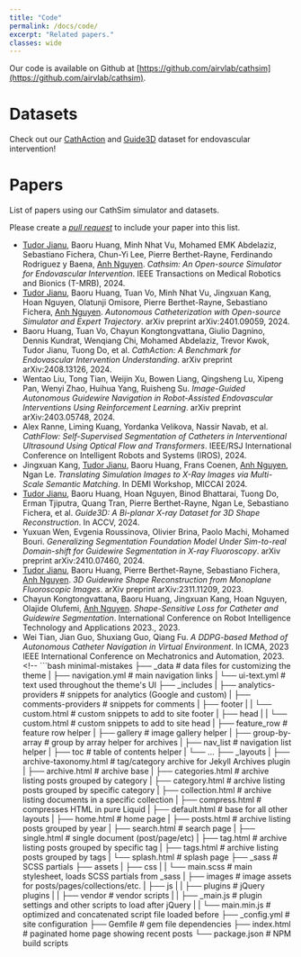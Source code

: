 ```yaml
---
title: "Code"
permalink: /docs/code/
excerpt: "Related papers."
classes: wide
---
```


Our code is available on Github at [https://github.com/airvlab/cathsim](https://github.com/airvlab/cathsim).


# Datasets
Check out our [CathAction](https://airvlab.github.io/cathsim/docs/cathaction/) and [Guide3D](https://airvlab.github.io/cathsim/docs/guide3d/) dataset for endovascular intervention!


# Papers
List of papers using our CathSim simulator and datasets.

Please create a [*pull request*](https://github.com/airvlab/cathsim) to include your paper into this list.

- [Tudor Jianu](https://tudorjnu.github.io/), Baoru Huang, Minh Nhat Vu, Mohamed EMK Abdelaziz, Sebastiano Fichera, Chun-Yi Lee, Pierre Berthet-Rayne, Ferdinando Rodriguez y Baena, [Anh Nguyen](https://www.csc.liv.ac.uk/~anguyen/). *Cathsim: An Open-source Simulator for Endovascular Intervention*. IEEE Transactions on Medical Robotics and Bionics (T-MRB), 2024.
- [Tudor Jianu](https://tudorjnu.github.io/), Baoru Huang, Tuan Vo, Minh Nhat Vu, Jingxuan Kang, Hoan Nguyen, Olatunji Omisore, Pierre Berthet-Rayne, Sebastiano Fichera, [Anh Nguyen](https://www.csc.liv.ac.uk/~anguyen/). *Autonomous Catheterization with Open-source Simulator and Expert Trajectory*. arXiv preprint arXiv:2401.09059, 2024.
- Baoru Huang, Tuan Vo, Chayun Kongtongvattana, Giulio Dagnino, Dennis Kundrat, Wenqiang Chi, Mohamed Abdelaziz, Trevor Kwok, Tudor Jianu, Tuong Do, et al. *CathAction: A Benchmark for Endovascular Intervention Understanding*. arXiv preprint arXiv:2408.13126, 2024.
- Wentao Liu, Tong Tian, Weijin Xu, Bowen Liang, Qingsheng Lu, Xipeng Pan, Wenyi Zhao, Huihua Yang, Ruisheng Su. *Image-Guided Autonomous Guidewire Navigation in Robot-Assisted Endovascular Interventions Using Reinforcement Learning*. arXiv preprint arXiv:2403.05748, 2024.
- Alex Ranne, Liming Kuang, Yordanka Velikova, Nassir Navab, et al. *CathFlow: Self-Supervised Segmentation of Catheters in Interventional Ultrasound Using Optical Flow and Transformers*. IEEE/RSJ International Conference on Intelligent Robots and Systems (IROS), 2024.
- Jingxuan Kang, [Tudor Jianu](https://tudorjnu.github.io/), Baoru Huang, Frans Coenen, [Anh Nguyen](https://www.csc.liv.ac.uk/~anguyen/), Ngan Le. *Translating Simulation Images to X-Ray Images via Multi-Scale Semantic Matching*. In DEMI Workshop, MICCAI 2024.
- [Tudor Jianu](https://tudorjnu.github.io/), Baoru Huang, Hoan Nguyen, Binod Bhattarai, Tuong Do, Erman Tjiputra, Quang Tran, Pierre Berthet-Rayne, Ngan Le, Sebastiano Fichera, et al. *Guide3D: A Bi-planar X-ray Dataset for 3D Shape Reconstruction*. In ACCV, 2024.
- Yuxuan Wen, Evgenia Roussinova, Olivier Brina, Paolo Machi, Mohamed Bouri. *Generalizing Segmentation Foundation Model Under Sim-to-real Domain-shift for Guidewire Segmentation in X-ray Fluoroscopy*. arXiv preprint arXiv:2410.07460, 2024.
- [Tudor Jianu](https://tudorjnu.github.io/), Baoru Huang, Pierre Berthet-Rayne, Sebastiano Fichera, [Anh Nguyen](https://www.csc.liv.ac.uk/~anguyen/). *3D Guidewire Shape Reconstruction from Monoplane Fluoroscopic Images*. arXiv preprint arXiv:2311.11209, 2023.
- Chayun Kongtongvattana, Baoru Huang, Jingxuan Kang, Hoan Nguyen, Olajide Olufemi, [Anh Nguyen](https://www.csc.liv.ac.uk/~anguyen/). *Shape-Sensitive Loss for Catheter and Guidewire Segmentation*. International Conference on Robot Intelligence Technology and Applications 2023., 2023.
- Wei Tian, Jian Guo, Shuxiang Guo, Qiang Fu. *A DDPG-based Method of Autonomous Catheter Navigation in Virtual Environment*. In ICMA, 2023 IEEE International Conference on Mechatronics and Automation, 2023. <!-- ```bash
minimal-mistakes
├── _data                      # data files for customizing the theme
|  ├── navigation.yml          # main navigation links
|  └── ui-text.yml             # text used throughout the theme's UI
├── _includes
|  ├── analytics-providers     # snippets for analytics (Google and custom)
|  ├── comments-providers      # snippets for comments
|  ├── footer
|  |  └── custom.html          # custom snippets to add to site footer
|  ├── head
|  |  └── custom.html          # custom snippets to add to site head
|  ├── feature_row             # feature row helper
|  ├── gallery                 # image gallery helper
|  ├── group-by-array          # group by array helper for archives
|  ├── nav_list                # navigation list helper
|  ├── toc                     # table of contents helper
|  └── ...
├── _layouts
|  ├── archive-taxonomy.html   # tag/category archive for Jekyll Archives plugin
|  ├── archive.html            # archive base
|  ├── categories.html         # archive listing posts grouped by category
|  ├── category.html           # archive listing posts grouped by specific category
|  ├── collection.html         # archive listing documents in a specific collection
|  ├── compress.html           # compresses HTML in pure Liquid
|  ├── default.html            # base for all other layouts
|  ├── home.html               # home page
|  ├── posts.html              # archive listing posts grouped by year
|  ├── search.html             # search page
|  ├── single.html             # single document (post/page/etc)
|  ├── tag.html                # archive listing posts grouped by specific tag
|  ├── tags.html               # archive listing posts grouped by tags
|  └── splash.html             # splash page
├── _sass                      # SCSS partials
├── assets
|  ├── css
|  |  └── main.scss            # main stylesheet, loads SCSS partials from _sass
|  ├── images                  # image assets for posts/pages/collections/etc.
|  ├── js
|  |  ├── plugins              # jQuery plugins
|  |  ├── vendor               # vendor scripts
|  |  ├── _main.js             # plugin settings and other scripts to load after jQuery
|  |  └── main.min.js          # optimized and concatenated script file loaded before </body>
├── _config.yml                # site configuration
├── Gemfile                    # gem file dependencies
├── index.html                 # paginated home page showing recent posts
└── package.json               # NPM build scripts
``` -->
